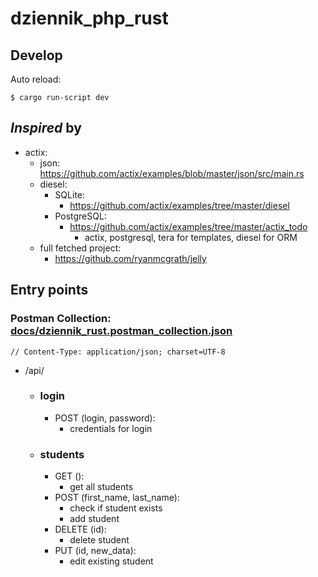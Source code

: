 # dziennik_php_rust

## Develop

Auto reload:
```
$ cargo run-script dev
```

## *Inspired* by

- actix:
  - json: https://github.com/actix/examples/blob/master/json/src/main.rs
  - diesel:
    - SQLite:
      - https://github.com/actix/examples/tree/master/diesel
    - PostgreSQL:
      - https://github.com/actix/examples/tree/master/actix_todo
        - actix, postgresql, tera for templates, diesel for ORM
  - full fetched project:
    - https://github.com/ryanmcgrath/jelly


## Entry points

### Postman Collection: [docs/dziennik_rust.postman_collection.json](docs/dziennik_rust.postman_collection.json)


`// Content-Type: application/json; charset=UTF-8`

- /api/
  - ### login
    - POST (login, password):
      - credentials for login 
  - ### students
    - GET ():
      - get all students
    - POST (first_name, last_name):
      - check if student exists
      - add student
    - DELETE (id):
      - delete student
    - PUT (id, new_data):
      - edit existing student